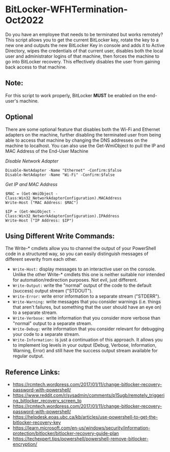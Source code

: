 # BitLocker-WFHTermination-Oct2022
Do you have an employee that needs to be terminated but works remotely? This script allows you to get the current BitLocker key, rotate the key to a new one and outputs the new BitLocker Key in console and adds it to Active Directory, wipes the credentials of that current user, disables both the local user and administrator logins of that machine, then forces the machine to go into BitLocker recovery. This effectively disables the user from gaining back access to that machine. 

## Note:
For this script to work properly, BitLocker **MUST** be enabled on the end-user's machine. 

## Optional
There are some optional feature that disables both the Wi-Fi and Ethernet adapters on the machine, further disabling the terminated user from being able to access that machine by changing the DNS addresses on the machine to localhost. You can also use the Get-WmiObject to pull the IP and MAC Address of the End-User Machine

*Disable Network Adapter*
```
Disable-NetAdapter -Name "Ethernet" -Confirm:$false
Disable-NetAdapter -Name "Wi-Fi" -Confirm:$false
```

*Get IP and MAC Address*
```
$MAC = (Get-WmiObject -Class:Win32_NetworkAdapterConfiguration).MACAddress
Write-Host ("MAC Address: $MAC")

$IP = (Get-WmiObject -Class:Win32_NetworkAdapterConfiguration).IPAddress
Write-Host ("IP Address: $IP")
```

## Using Different Write Commands:
The Write-* cmdlets allow you to channel the output of your PowerShell code in a structured way, so you can easily distinguish messages of different severity from each other.

- ```Write-Host:``` display messages to an interactive user on the console. Unlike the other Write-* cmdlets this one is neither suitable nor intended for automation/redirection purposes. Not evil, just different.
- ```Write-Output:``` write the "normal" output of the code to the default (success) output stream ("STDOUT").
- ```Write-Error:``` write error information to a separate stream ("STDERR").
- ```Write-Warning:``` write messages that you consider warnings (i.e. things that aren't failures, but something that the user should have an eye on) to a separate stream.
- ```Write-Verbose:``` write information that you consider more verbose than "normal" output to a separate stream.
- ```Write-Debug:``` write information that you consider relevant for debugging your code to a separate stream.
- ```Write-Information:``` is just a continuation of this approach. It allows you to implement log levels in your output (Debug, Verbose, Information, Warning, Error) and still have the success output stream available for regular output.





## Reference Links:
- https://rcmtech.wordpress.com/2017/01/11/change-bitlocker-recovery-password-with-powershell/
- https://www.reddit.com/r/sysadmin/comments/p15ugb/remotely_triggering_bitlocker_recovery_screen_to
- https://rcmtech.wordpress.com/2017/01/11/change-bitlocker-recovery-password-with-powershell/
- https://helpdesk.eoas.ubc.ca/kb/articles/use-powershell-to-get-the-bitlocker-recovery-key
- https://learn.microsoft.com/en-us/windows/security/information-protection/bitlocker/bitlocker-recovery-guide-plan
- https://techexpert.tips/powershell/powershell-remove-bitlocker-encryption/

